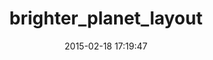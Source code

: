 ---
layout: post
title:  "brighter_planet_layout"
repo:   "brighterplanet/brighter_planet_layout"
date:   2015-02-18 17:19:47
gemurl: http://github.com/brighterplanet/brighter_planet_layout
---